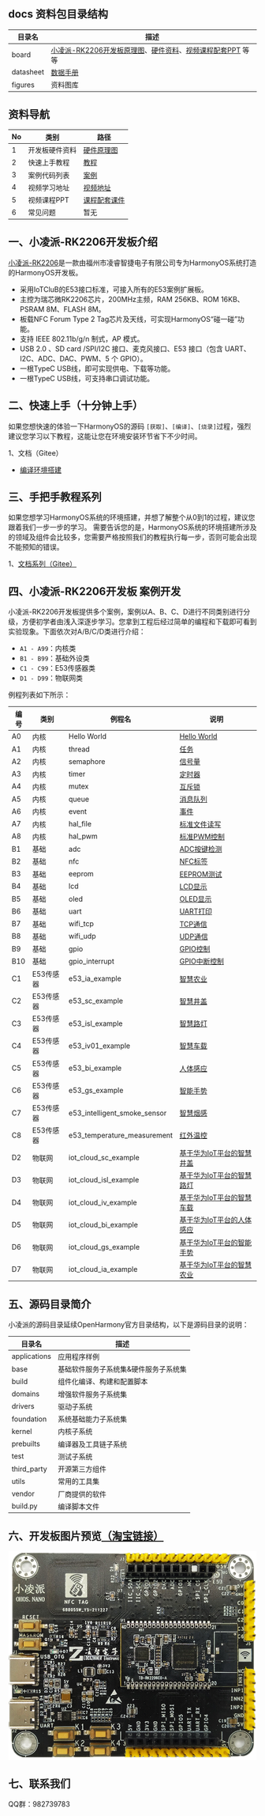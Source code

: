 ## docs 资料包目录结构

| 目录名    | 描述                                                                                                                                                                                                                                                                        |
| --------- | --------------------------------------------------------------------------------------------------------------------------------------------------------------------------------------------------------------------------------------------------------------------------- |
| board     | [小凌派-RK2206开发板原理图](/vendor/lockzhiner/rk2206/docs/board/硬件原理图/小凌派开发板原理图/小凌派开发板底板原理图.pdf)、[硬件资料](/vendor/lockzhiner/rk2206/docs/board/硬件原理图/小凌派开发板原理图)、[视频课程配套PPT](/vendor/lockzhiner/rk2206/docs/board/课程配套PPT) 等等 |
| datasheet | [数据手册](/vendor/lockzhiner/rk2206/docs/datasheet)                                                                                                                                                                                                                           |
| figures   | 资料图库                                                                                                                                                                                                                                                                    |

## 资料导航

| No | 类别           | 路径                                                                                                                    |
| -- | -------------- | ----------------------------------------------------------------------------------------------------------------------- |
| 1  | 开发板硬件资料 | [硬件原理图](/vendor/lockzhiner/rk2206/docs/board/硬件原理图)                                                              |
| 2  | 快速上手教程   | [教程](/vendor/lockzhiner/rk2206/README_zh.md)                                                                             |
| 3  | 案例代码列表   | [案例](/vendor/lockzhiner/rk2206/samples/README_zh.md)                                                                     |
| 4  | 视频学习地址   | [视频地址](https://www.bilibili.com/medialist/play/1360647720?from=space&business=space_series&business_id=2088027&desc=1) |
| 5  | 视频课程PPT    | [课程配套课件](/vendor/lockzhiner/rk2206/docs/board/课程配套课件)                                                          |
| 6  | 常见问题       | 暂无                                                                                                                    |

## 一、小凌派-RK2206开发板介绍

[小凌派-RK2206](https://item.taobao.com/item.htm?id=664707670233)是一款由福州市凌睿智捷电子有限公司专为HarmonyOS系统打造的HarmonyOS开发板。

* 采用IoTCluB的E53接口标准，可接入所有的E53案例扩展板。
* 主控为瑞芯微RK2206芯片，200MHz主频，RAM 256KB、ROM 16KB、PSRAM 8M、FLASH 8M。
* 板载NFC Forum Type 2 Tag芯片及天线，可实现HarmonyOS“碰一碰”功能。
* 支持 IEEE 802.11b/g/n 制式，AP 模式。
* USB 2.0 、SD card /SPI/I2C 接口、麦克风接口、E53 接口（包含 UART、 I2C、ADC、DAC、PWM、5 个 GPIO）。
* 一根TypeC USB线，即可实现供电、下载等功能。
* 一根TypeC USB线，可支持串口调试功能。

## 二、快速上手（十分钟上手）

如果您想快速的体验一下HarmonyOS的源码 `[获取]`、`[编译]`、`[烧录]`过程，强烈建议您学习以下教程，这能让您在环境安装环节省下不少时间。

1、文档（Gitee）

* [编译环境搭建](/vendor/lockzhiner/rk2206/README_zh.md)

## 三、手把手教程系列

如果您想学习HarmonyOS系统的环境搭建，并想了解整个从0到1的过程，建议您跟着我们一步一步的学习。
需要告诉您的是，HarmonyOS系统的环境搭建所涉及的领域及组件会比较多，您需要严格按照我们的教程执行每一步，否则可能会出现不能预知的错误。

1、[文档系列（Gitee）](/vendor/lockzhiner/rk2206/docs/board/课程配套课件)

## 四、小凌派-RK2206开发板 案例开发

小凌派-RK2206开发板提供多个案例，案例以A、B、C、D进行不同类别进行分级，方便初学者由浅入深逐步学习。您拿到工程后经过简单的编程和下载即可看到实验现象。下面依次对A/B/C/D类进行介绍：

* `A1 - A99`：内核类
* `B1 - B99`：基础外设类
* `C1 - C99`：E53传感器类
* `D1 - D99`：物联网类

例程列表如下所示：

| 编号 | 类别      | 例程名                  | 说明                                                                                                       |
| ---- | --------- | ----------------------- | ---------------------------------------------------------------------------------------------------------- |
| A0   | 内核      | Hello World             | [Hello World](/vendor/lockzhiner/rk2206/samples/a0_hello_world/README_zh.md)     
| A1   | 内核      | thread                  | [任务](/vendor/lockzhiner/rk2206/samples/a1_kernal_task/README_zh.md)                                            |
| A2   | 内核      | semaphore               | [信号量](/vendor/lockzhiner/rk2206/samples/a2_kernel_semaphore/README_zh.md)                                     |
| A3   | 内核      | timer                   | [定时器](/vendor/lockzhiner/rk2206/samples/a3_kernel_timer/README_zh.md)                                         |
| A4   | 内核      | mutex                   | [互斥锁](/vendor/lockzhiner/rk2206/samples/a4_kernel_mutex/README_zh.md)                                         |
| A5   | 内核      | queue                   | [消息队列](/vendor/lockzhiner/rk2206/samples/a5_kernel_queue/README_zh.md)                                       |
| A6   | 内核      | event                   | [事件](/vendor/lockzhiner/rk2206/samples/a6_kernel_event/README_zh.md)                                           |
| A7   | 内核      | hal_file                | [标准文件读写](/vendor/lockzhiner/rk2206/samples/a7_hal_file/README_zh.md) 										|
| A8   | 内核      | hal_pwm                 | [标准PWM控制](/vendor/lockzhiner/rk2206/samples/a8_file_pwm/README_zh.md) 										|
| B1   | 基础      | adc                     | [ADC按键检测](/vendor/lockzhiner/rk2206/samples/b1_adc/README_zh.md)                                             |
| B2   | 基础      | nfc                     | [NFC标签](/vendor/lockzhiner/rk2206/samples/b2_nfc/README_zh.md)                                                 |
| B3   | 基础      | eeprom                  | [EEPROM测试](/vendor/lockzhiner/rk2206/samples/b3_eeprom/README_zh.md)                                           |
| B4   | 基础      | lcd                     | [LCD显示](/vendor/lockzhiner/rk2206/samples/b4_lcd/README_zh.md)                                                 |
| B5   | 基础      | oled                    | [OLED显示](/vendor/lockzhiner/rk2206/samples/b5_oled/README_zh.md)                                               |
| B6   | 基础      | uart                    | [UART打印](/vendor/lockzhiner/rk2206/samples/b6_uart/README_zh.md)                                               |
| B7   | 基础      | wifi_tcp                | [TCP通信](/vendor/lockzhiner/rk2206/samples/b7_wifi_tcp/README_zh.md)                                            |
| B8   | 基础      | wifi_udp                | [UDP通信](/vendor/lockzhiner/rk2206/samples/b8_wifi_udp/README_zh.md)                                            |
| B9   | 基础      | gpio                    | [GPIO控制](/vendor/lockzhiner/rk2206/samples/b9_gpio/README_zh.md)                                               |
| B10  | 基础      | gpio_interrupt          | [GPIO中断控制](/vendor/lockzhiner/rk2206/samples/b10_gpio_interrupt/README_zh.md)                                |
| C1   | E53传感器 | e53_ia_example          | [智慧农业](/vendor/lockzhiner/rk2206/samples/c1_e53_intelligent_agriculture/README_zh.md)                        |
| C2   | E53传感器 | e53_sc_example          | [智慧井盖](/vendor/lockzhiner/rk2206/samples/c2_e53_smart_covers/README_zh.md)                                   |
| C3   | E53传感器 | e53_isl_example         | [智慧路灯](/vendor/lockzhiner/rk2206/samples/c3_e53_intelligent_street_lamp/README_zh.md)                        |
| C4   | E53传感器 | e53_iv01_example        | [智慧车载](/vendor/lockzhiner/rk2206/samples/c4_e53_intelligent_vehicle_01/README_zh.md)                         |
| C5   | E53传感器 | e53_bi_example          | [人体感应](/vendor/lockzhiner/rk2206/samples/c5_e53_body_induction/README_zh.md)                                 |
| C6   | E53传感器 | e53_gs_example          | [智能手势](/vendor/lockzhiner/rk2206/samples/c6_e53_gesture_sensor/README_zh.md)                                 |
| C7   | E53传感器 | e53_intelligent_smoke_sensor | [智慧烟感](/vendor/lockzhiner/rk2206/samples/c7_e53_intelligent_smoke_sensor/README_zh.md) 					|
| C8   | E53传感器 | e53_temperature_measurement  | [红外温控](/vendor/lockzhiner/rk2206/samples/c8_e53_temperature_measurement/README_zh.md) 					|
| D2   | 物联网    | iot_cloud_sc_example    | [基于华为IoT平台的智慧井盖](/vendor/lockzhiner/rk2206/samples/d2_iot_cloud_smart_covers/README_zh.md)            |
| D3   | 物联网    | iot_cloud_isl_example   | [基于华为IoT平台的智慧路灯](/vendor/lockzhiner/rk2206/samples/d3_iot_cloud_intelligent_street_lamp/README_zh.md) |
| D4   | 物联网    | iot_cloud_iv_example    | [基于华为IoT平台的智慧车载](/vendor/lockzhiner/rk2206/samples/d4_iot_cloud_intelligent_vehicle/README_zh.md)     |
| D5   | 物联网    | iot_cloud_bi_example    | [基于华为IoT平台的人体感应](/vendor/lockzhiner/rk2206/samples/d5_iot_cloud_body_induction/README_zh.md)          |
| D6   | 物联网    | iot_cloud_gs_example    | [基于华为IoT平台的智能手势](/vendor/lockzhiner/rk2206/samples/d6_iot_cloud_gesture_sensor/README_zh.md)          |
| D7   | 物联网    | iot_cloud_ia_example    | [基于华为IoT平台的智慧农业](/vendor/lockzhiner/rk2206/samples/d7_iot_cloud_intelligent_agriculture/README_zh.md) |

## 五、源码目录简介

小凌派的源码目录延续OpenHarmony官方目录结构，以下是源码目录的说明：

| 目录名       | 描述                                  |
| ------------ | ------------------------------------- |
| applications | 应用程序样例                          |
| base         | 基础软件服务子系统集&硬件服务子系统集 |
| build        | 组件化编译、构建和配置脚本            |
| domains      | 增强软件服务子系统集                  |
| drivers      | 驱动子系统                            |
| foundation   | 系统基础能力子系统集                  |
| kernel       | 内核子系统                            |
| prebuilts    | 编译器及工具链子系统                  |
| test         | 测试子系统                            |
| third_party  | 开源第三方组件                        |
| utils        | 常用的工具集                          |
| vendor       | 厂商提供的软件                        |
| build.py     | 编译脚本文件                          |

## 六、开发板图片预览[（淘宝链接）](https://item.taobao.com/item.htm?id=664707670233)

[![](/vendor/lockzhiner/rk2206/docs/figures/lockzhiner-rk2206.jpg)](https://item.taobao.com/item.htm?id=664707670233)

## 七、联系我们

QQ群：982739783
